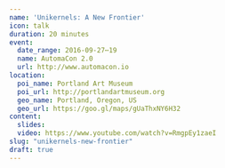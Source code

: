 ```yaml
---
name: 'Unikernels: A New Frontier'
icon: talk
duration: 20 minutes
event:
  date_range: 2016-09-27⋯19
  name: AutomaCon 2.0
  url: http://www.automacon.io
location:
  poi_name: Portland Art Museum
  poi_url: http://portlandartmuseum.org
  geo_name: Portland, Oregon, US
  geo_url: https://goo.gl/maps/gUaThxNY6H32
content:
  slides:
  video: https://www.youtube.com/watch?v=RmgpEy1zaeI
slug: "unikernels-new-frontier"
draft: true
---
```

